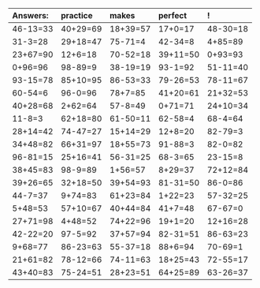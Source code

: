 | Answers: | practice | makes | perfect | ! |
| :--- | :--- | :--- | :--- | :--- |
| 46-13=33 | 40+29=69 | 18+39=57 | 17+0=17 | 48-30=18 | 
| 31-3=28 | 29+18=47 | 75-71=4 | 42-34=8 | 4+85=89 | 
| 23+67=90 | 12+6=18 | 70-52=18 | 39+11=50 | 0+93=93 | 
| 0+96=96 | 98-89=9 | 38-19=19 | 93-1=92 | 51-11=40 | 
| 93-15=78 | 85+10=95 | 86-53=33 | 79-26=53 | 78-11=67 | 
| 60-54=6 | 96-0=96 | 78+7=85 | 41+20=61 | 21+32=53 | 
| 40+28=68 | 2+62=64 | 57-8=49 | 0+71=71 | 24+10=34 | 
| 11-8=3 | 62+18=80 | 61-50=11 | 62-58=4 | 68-4=64 | 
| 28+14=42 | 74-47=27 | 15+14=29 | 12+8=20 | 82-79=3 | 
| 34+48=82 | 66+31=97 | 18+55=73 | 91-88=3 | 82-0=82 | 
| 96-81=15 | 25+16=41 | 56-31=25 | 68-3=65 | 23-15=8 | 
| 38+45=83 | 98-9=89 | 1+56=57 | 8+29=37 | 72+12=84 | 
| 39+26=65 | 32+18=50 | 39+54=93 | 81-31=50 | 86-0=86 | 
| 44-7=37 | 9+74=83 | 61+23=84 | 1+22=23 | 57-32=25 | 
| 5+48=53 | 57+10=67 | 40+44=84 | 41+7=48 | 67-67=0 | 
| 27+71=98 | 4+48=52 | 74+22=96 | 19+1=20 | 12+16=28 | 
| 42-22=20 | 97-5=92 | 37+57=94 | 82-31=51 | 86-63=23 | 
| 9+68=77 | 86-23=63 | 55-37=18 | 88+6=94 | 70-69=1 | 
| 21+61=82 | 78-12=66 | 74-11=63 | 18+25=43 | 72-55=17 | 
| 43+40=83 | 75-24=51 | 28+23=51 | 64+25=89 | 63-26=37 | 

